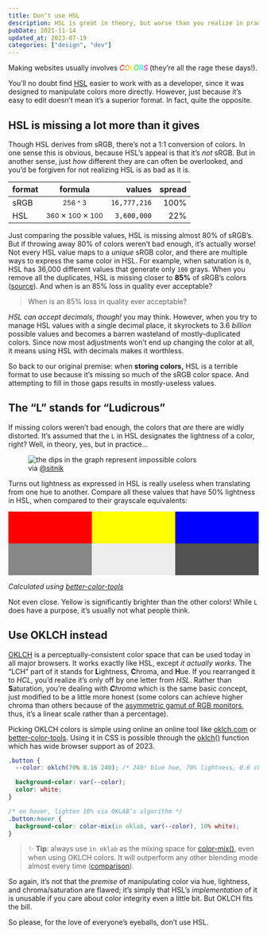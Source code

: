 ```yaml
---
title: Don’t use HSL
description: HSL is great in theory, but worse than you realize in practice
pubDate: 2021-11-14
updated_at: 2023-07-19
categories: ["design", "dev"]
---
```


Making websites usually involves _<span style="color:#f00">C</span><span style="color:#f80">O</span><span style="color:#ff0">L</span><span style="color:#0f0">O</span><span style="color:#0ff">R</span><span style="color:#f0f">S</span>_ (they’re all the rage these days!).

You’ll no doubt find <a href="https://developer.mozilla.org/en-US/docs/Web/CSS/color_value/hsl()" target="_blank" rel="noreferrer">HSL</a> easier to work with as a developer, since it was designed to manipulate colors more directly. However, just because it’s easy to edit doesn’t mean it’s a superior format. In fact, quite the opposite.

## HSL is missing a lot more than it gives

Though HSL derives from sRGB, there’s not a 1:1 conversion of colors. In one sense this is obvious, because HSL’s appeal is that it’s _not_ sRGB. But in another sense, just _how_ different they are can often be overlooked, and you’d be forgiven for not realizing HSL is as bad as it is.

| format |            formula             |       values | spread |
| :----- | :----------------------------: | -----------: | -----: |
| sRGB   |     <small>256 ^ 3</small>     | `16,777,216` |   100% |
| HSL    | <small>360 ✕ 100 ✕ 100</small> |  `3,600,000` |    22% |

Just comparing the possible values, HSL is missing almost 80% of sRGB’s. But if throwing away 80% of colors weren’t bad enough, it’s actually worse! Not every HSL value maps to a _unique_ sRGB color, and there are multiple ways to express the same color in HSL. For example, when saturation is <code>0</code>, HSL has 36,000 different values that generate only `100` grays. When you remove all the duplicates, HSL is missing closer to <b>85%</b> of sRGB’s colors (<a href="https://gist.github.com/drwpow/0fabf0cc932285ad023ca39e6f9ed35d" target="_blank" rel="noreferrer">source</a>). And when is an 85% loss in quality ever acceptable?

> When is an 85% loss in quality ever acceptable?

<i>HSL can accept decimals, though!</i> you may think. However, when you try to manage HSL values with a single decimal place, it skyrockets to 3.6 _billion_ possible values and becomes a barren wasteland of mostly-duplicated colors. Since now most adjustments won’t end up changing the color at all, it means using HSL with decimals makes it worthless.

So back to our original premise: when <b>storing colors,</b> HSL is a terrible format to use because it’s missing so much of the sRGB color space. And attempting to fill in those gaps results in mostly-useless values.

## The “L” stands for “Ludicrous”

If missing colors weren’t bad enough, the colors that _are_ there are widly distorted. It’s assumed that the <code>L</code> in HSL designates the lightness of a color, right? Well, in theory, yes, but in practice…

<figure>
  <img alt="the dips in the graph represent impossible colors" src="/assets/posts/dont-use-hsl-for-anything/sitnik_hsl_twitter.png" />
  <figcaption>via <a href="https://twitter.com/sitnikcode/status/1470755010464161794">@sitnik</a></figcaption>
</figure>

Turns out lightness as expressed in HSL is really useless when translating from one hue to another. Compare all these values that have 50% lightness in HSL, when compared to their grayscale equivalents:

<div style="display:grid;grid-template-columns:33.333% 33.333% 33.333%;height:8rem">
  <div style="background:hsl(0, 100%, 50%)"></div>
  <div style="background:hsl(60, 100%, 50%)"></div>
  <div style="background:hsl(240, 100%, 50%)"></div>
  <div style="background:rgb(135, 135, 135)"></div>
  <div style="background:rgb(237, 237, 237)"></div>
  <div style="background:rgb(82, 82, 82)"></div>
</div>

<i>Calculated using <a href="https://github.com/drwpow/better-color-tools" target="_blank" rel="noreferrer">better-color-tools</a></i>

Not even close. Yellow is significantly brighter than the other colors! While <code>L</code> does have a purpose, it’s usually not what people think.

## Use OKLCH instead

<a href="https://oklch.com" target="_blank" rel="noreferrer">OKLCH</a> is a perceptually-consistent color space that can be used today in all major browsers. It works exactly like HSL, except _it actually works_. The “LCH” part of it stands for <b>L</b>ightness, <b>C</b>hroma, and <b>H</b>ue. If you rearranged it to <i>HCL</i>, you’d realize it’s only off by one letter from <i>HSL</i>. Rather than <b>S</b>aturation, you’re dealing with <i><b>C</b>hroma</i> which is the same basic concept, just modified to be a little more honest (some colors can achieve higher chroma than others because of the <a href="https://en.wikipedia.org/wiki/RGB_color_spaces" target="_blank" rel="noreferrer">asymmetric gamut of RGB monitors</a>, thus, it’s a linear scale rather than a percentage).

Picking OKLCH colors is simple using online an online tool like <a href="https://oklch.com" target="_blank" rel="noreferrer">oklch.com</a> or <a href="https://better-color-tools.pages.dev" target="_blank" rel="noreferrer">better-color-tools</a >. Using it in CSS is possible through the <a href="https://developer.mozilla.org/en-US/docs/Web/CSS/color_value/oklch">oklch()</a> function which has wide browser support as of 2023.

```css
.button {
  --color: oklch(70% 0.16 240); /* 240° blue hue, 70% lightness, 0.6 chroma */

  background-color: var(--color);
  color: white;
}

/* on hover, lighten 10% via OKLAB’s algorithm */
.button:hover {
  background-color: color-mix(in oklab, var(--color), 10% white);
}
```

> ✨ <b>Tip</b>: always use `in oklab` as the mixing space for <a href="https://developer.mozilla.org/en-US/docs/Web/CSS/color_value/color-mix" target="_blank" rel="noreferrer">color-mix()</a>, even when using OKLCH colors. It will outperform any other blending mode almost every time (<a href="https://better-color-tools.pages.dev/mix" target="_blank" rel="noreferrer">comparison</a>).

So again, it’s not that the _premise_ of manipulating color via hue, lightness, and chroma/saturation are flawed; it’s simply that HSL’s _implementation_ of it is unusable if you care about color integrity even a little bit. But OKLCH fits the bill.

So please, for the love of everyone’s eyeballs, don’t use HSL.
